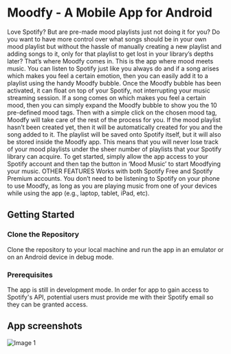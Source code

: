 # Moodfy - A Mobile App for Android

Love Spotify? But are pre-made mood playlists just not doing it for you? Do you want to have more control over what songs should be in your own mood playlist but without the hassle of manually creating a new playlist and adding songs to it, only for that playlist to get lost in your library’s depths later? That’s where Moodfy comes in. This is the app where mood meets music.
You can listen to Spotify just like you always do and if a song arises which makes you feel a certain emotion, then you can easily add it to a playlist using the handy Moodfy bubble. Once the Moodfy bubble has been activated, it can float on top of your Spotify, not interrupting your music streaming session. If a song comes on which makes you feel a certain mood, then you can simply expand the Moodfy bubble to show you the 10 pre-defined mood tags.
Then with a simple click on the chosen mood tag, Moodfy will take care of the rest of the process for you. If the mood playlist hasn’t been created yet, then it will be automatically created for you and the song added to it. The playlist will be saved onto Spotify itself, but it will also be stored inside the Moodfy app. This means that you will never lose track of your mood playlists under the sheer number of playlists that your Spotify library can acquire.
To get started, simply allow the app access to your Spotify account and then tap the button in ‘Mood Music’ to start Moodfying your music.
OTHER FEATURES
Works with both Spotify Free and Spotify Premium accounts.
You don’t need to be listening to Spotify on your phone to use Moodfy, as long as you are playing music from one of your devices while using the app (e.g., laptop, tablet, iPad, etc).

## Getting Started
### Clone the Repository 
Clone the repository to your local machine and run the app in an emulator or on an Android device in debug mode.

### Prerequisites 
The app is still in development mode. In order for app to gain access to Spotify's API, potential users must provide me with their Spotify email so they can be granted access.

## App screenshots
![Image 1](https://cvws.icloud-content.com/B/AdqpeOw9dwPrGmAa5T4R3OTwuMWyAbvHNLeD1Ijy9AojXB2RHd6TObr6/googlePlay1.jpeg?o=Ao1rKpROuYJAIEasd5rC4CyL1LqdY87nYO32zfSfAZGp&v=1&x=3&a=CAogsdc-pZBG530fBKmFR8I0M9evXDueDoSJ5XLTtS-6p4ASbxCn0_Hv6C8Yx8qo8OgvIgEAUgTwuMWyWgSTObr6aieThtxFaw25uMhieDJffNxlTI08nKa3G_7F91W3uZ0XXrfjy7i1fRVyJ7xsFZpSicYXTKsimfTnL58gZYRbkFzWiwnqZ_oRpQfJQyS9uFbBcQ&e=1643060536&fl=&r=7072eb16-0aac-4db4-9fc0-510b227add6a-1&k=Q_ezSrA0tAP_3-CKhV52RQ&ckc=com.apple.clouddocs&ckz=com.apple.CloudDocs&p=40&s=8QiDlktiFNJ88HZqeUx2S5eLfcA&cd=i)
